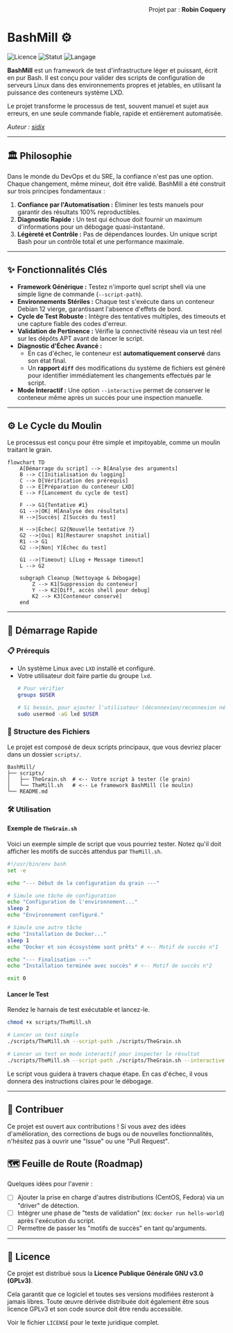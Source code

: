 <div align="right">Projet par : <strong>Robin Coquery</strong></div>

# BashMill ⚙️

![Licence](https://img.shields.io/badge/Licence-GPLv3-blue.svg)
![Statut](https://img.shields.io/badge/Statut-Prêt%20pour%20la%20Production-brightgreen.svg)
![Langage](https://img.shields.io/badge/Langage-Bash-black.svg)

**BashMill** est un framework de test d'infrastructure léger et puissant, écrit en pur Bash. Il est conçu pour valider des scripts de configuration de serveurs Linux dans des environnements propres et jetables, en utilisant la puissance des conteneurs système LXD.

Le projet transforme le processus de test, souvent manuel et sujet aux erreurs, en une seule commande fiable, rapide et entièrement automatisée.

*Auteur : [sidix](https://github.com/sidix130)*

---

## 🏛️ Philosophie

Dans le monde du DevOps et du SRE, la confiance n'est pas une option. Chaque changement, même mineur, doit être validé. BashMill a été construit sur trois principes fondamentaux :

1.  **Confiance par l'Automatisation :** Éliminer les tests manuels pour garantir des résultats 100% reproductibles.
2.  **Diagnostic Rapide :** Un test qui échoue doit fournir un maximum d'informations pour un débogage quasi-instantané.
3.  **Légèreté et Contrôle :** Pas de dépendances lourdes. Un unique script Bash pour un contrôle total et une performance maximale.

---

## ✨ Fonctionnalités Clés

*   **Framework Générique :** Testez n'importe quel script shell via une simple ligne de commande (`--script-path`).
*   **Environnements Stériles :** Chaque test s'exécute dans un conteneur Debian 12 vierge, garantissant l'absence d'effets de bord.
*   **Cycle de Test Robuste :** Intègre des tentatives multiples, des timeouts et une capture fiable des codes d'erreur.
*   **Validation de Pertinence :** Vérifie la connectivité réseau via un test réel sur les dépôts APT avant de lancer le script.
*   **Diagnostic d'Échec Avancé :**
    *   En cas d'échec, le conteneur est **automatiquement conservé** dans son état final.
    *   Un **rapport `diff`** des modifications du système de fichiers est généré pour identifier immédiatement les changements effectués par le script.
*   **Mode Interactif :** Une option `--interactive` permet de conserver le conteneur même après un succès pour une inspection manuelle.

---

## ⚙️ Le Cycle du Moulin

Le processus est conçu pour être simple et impitoyable, comme un moulin traitant le grain.

```mermaid
flowchart TD
    A[Démarrage du script] --> B[Analyse des arguments]
    B --> C[Initialisation du logging]
    C --> D[Vérification des prérequis]
    D --> E[Préparation du conteneur LXD]
    E --> F[Lancement du cycle de test]

    F --> G1{Tentative #1}
    G1 -->|OK| H[Analyse des résultats]
    H -->|Succès| Z[Succès du test]

    H -->|Échec| G2{Nouvelle tentative ?}
    G2 -->|Oui| R1[Restaurer snapshot initial]
    R1 --> G1
    G2 -->|Non| Y[Échec du test]

    G1 -->|Timeout| L[Log + Message timeout]
    L --> G2

    subgraph Cleanup [Nettoyage & Débogage]
        Z --> K1[Suppression du conteneur]
        Y --> K2[Diff, accès shell pour debug]
        K2 --> K3[Conteneur conservé]
    end
```

---

## 🚀 Démarrage Rapide

### 📋 Prérequis

*   Un système Linux avec `LXD` installé et configuré.
*   Votre utilisateur doit faire partie du groupe `lxd`.
    ```bash
    # Pour vérifier
    groups $USER

    # Si besoin, pour ajouter l'utilisateur (déconnexion/reconnexion nécessaire après)
    sudo usermod -aG lxd $USER
    ```

### 📁 Structure des Fichiers

Le projet est composé de deux scripts principaux, que vous devriez placer dans un dossier `scripts/`.

```
BashMill/
├── scripts/
│   ├── TheGrain.sh  # <-- Votre script à tester (le grain)
│   └── TheMill.sh   # <-- Le framework BashMill (le moulin)
└── README.md
```

### 🛠️ Utilisation

#### Exemple de `TheGrain.sh`

Voici un exemple simple de script que vous pourriez tester. Notez qu'il doit afficher les motifs de succès attendus par `TheMill.sh`.

```bash
#!/usr/bin/env bash
set -e

echo "--- Début de la configuration du grain ---"

# Simule une tâche de configuration
echo "Configuration de l'environnement..."
sleep 2
echo "Environnement configuré."

# Simule une autre tâche
echo "Installation de Docker..."
sleep 1
echo "Docker et son écosystème sont prêts" # <-- Motif de succès n°1

echo "--- Finalisation ---"
echo "Installation terminée avec succès" # <-- Motif de succès n°2

exit 0
```

#### Lancer le Test

Rendez le harnais de test exécutable et lancez-le.

```bash
chmod +x scripts/TheMill.sh

# Lancer un test simple
./scripts/TheMill.sh --script-path ./scripts/TheGrain.sh

# Lancer un test en mode interactif pour inspecter le résultat
./scripts/TheMill.sh --script-path ./scripts/TheGrain.sh --interactive
```

Le script vous guidera à travers chaque étape. En cas d'échec, il vous donnera des instructions claires pour le débogage.

---

## 🤝 Contribuer

Ce projet est ouvert aux contributions ! Si vous avez des idées d'amélioration, des corrections de bugs ou de nouvelles fonctionnalités, n'hésitez pas à ouvrir une "Issue" ou une "Pull Request".

## 🗺️ Feuille de Route (Roadmap)

Quelques idées pour l'avenir :
*   [ ] Ajouter la prise en charge d'autres distributions (CentOS, Fedora) via un "driver" de détection.
*   [ ] Intégrer une phase de "tests de validation" (ex: `docker run hello-world`) après l'exécution du script.
*   [ ] Permettre de passer les "motifs de succès" en tant qu'arguments.

---

## 📜 Licence

Ce projet est distribué sous la **Licence Publique Générale GNU v3.0 (GPLv3)**.

Cela garantit que ce logiciel et toutes ses versions modifiées resteront à jamais libres. Toute œuvre dérivée distribuée doit également être sous licence GPLv3 et son code source doit être rendu accessible.

Voir le fichier `LICENSE` pour le texte juridique complet.
